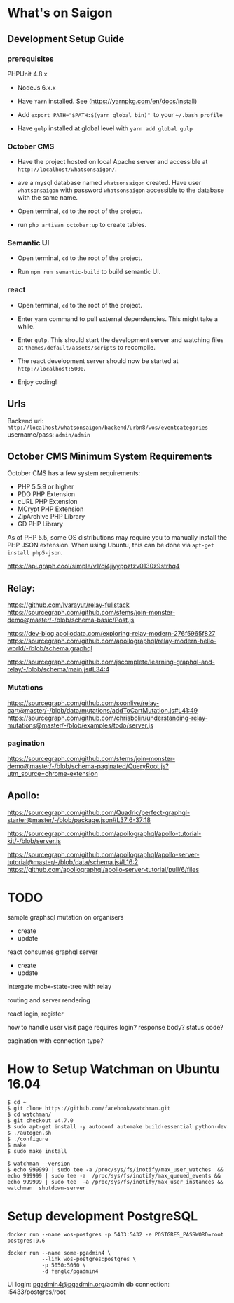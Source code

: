 # What's on Saigon

## Development Setup Guide

### prerequisites

PHPUnit 4.8.x

* NodeJs 6.x.x

* Have `Yarn` installed. See (https://yarnpkg.com/en/docs/install)

* Add `export PATH="$PATH:$(yarn global bin)" `to your `~/.bash_profile`

* Have `gulp` installed at global level with `yarn add global gulp`

### October CMS

* Have the project hosted on local Apache server and accessible at `http://localhost/whatsonsaigon/`.

* ave a mysql database named `whatsonsaigon` created. Have user `whatsonsaigon` with password `whatsonsaigon` accessible to the database with the same name.

* Open terminal, `cd` to the root of the project.

* run `php artisan october:up` to create tables.

### Semantic UI

* Open terminal, `cd` to the root of the project.

* Run `npm run semantic-build` to build semantic UI.

### react

* Open terminal, `cd` to the root of the project.

* Enter `yarn` command to pull external dependencies. This might take a while.

* Enter `gulp`. This should start the development server and watching files at `themes/default/assets/scripts` to recompile.

* The react development server should now be started at `http://localhost:5000`.

* Enjoy coding!

## Urls

Backend url: `http://localhost/whatsonsaigon/backend/urbn8/wos/eventcategories` username/pass: `admin/admin`

## October CMS Minimum System Requirements

October CMS has a few system requirements:

* PHP 5.5.9 or higher
* PDO PHP Extension
* cURL PHP Extension
* MCrypt PHP Extension
* ZipArchive PHP Library
* GD PHP Library

As of PHP 5.5, some OS distributions may require you to manually install the PHP JSON extension.
When using Ubuntu, this can be done via ``apt-get install php5-json``.

https://api.graph.cool/simple/v1/cj4jiyyppztzv0130z9strhq4

## Relay:
https://github.com/lvarayut/relay-fullstack
https://sourcegraph.com/github.com/stems/join-monster-demo@master/-/blob/schema-basic/Post.js

https://dev-blog.apollodata.com/exploring-relay-modern-276f5965f827
https://sourcegraph.com/github.com/apollographql/relay-modern-hello-world/-/blob/schema.graphql

https://sourcegraph.com/github.com/jscomplete/learning-graphql-and-relay/-/blob/schema/main.js#L34:4

### Mutations

https://sourcegraph.com/github.com/soonlive/relay-cart@master/-/blob/data/mutations/addToCartMutation.js#L41:49
https://sourcegraph.com/github.com/chrisbolin/understanding-relay-mutations@master/-/blob/examples/todo/server.js

### pagination
https://sourcegraph.com/github.com/stems/join-monster-demo@master/-/blob/schema-paginated/QueryRoot.js?utm_source=chrome-extension

## Apollo:
https://sourcegraph.com/github.com/Quadric/perfect-graphql-starter@master/-/blob/package.json#L37:6-37:18

https://sourcegraph.com/github.com/apollographql/apollo-tutorial-kit/-/blob/server.js

https://sourcegraph.com/github.com/apollographql/apollo-server-tutorial@master/-/blob/data/schema.js#L16:2
https://github.com/apollographql/apollo-server-tutorial/pull/6/files

# TODO
sample graphsql mutation on organisers
- create
- update

react consumes graphql server
- create
- update 

intergate mobx-state-tree with relay

routing and server rendering

react login, register

how to handle user visit page requires login? response body? status code?

pagination with connection type?

# How to Setup Watchman on Ubuntu 16.04

```
$ cd ~
$ git clone https://github.com/facebook/watchman.git
$ cd watchman/
$ git checkout v4.7.0
$ sudo apt-get install -y autoconf automake build-essential python-dev
$ ./autogen.sh 
$ ./configure 
$ make
$ sudo make install

$ watchman --version
$ echo 999999 | sudo tee -a /proc/sys/fs/inotify/max_user_watches  && echo 999999 | sudo tee -a  /proc/sys/fs/inotify/max_queued_events && echo 999999 | sudo tee  -a /proc/sys/fs/inotify/max_user_instances && watchman  shutdown-server
```

# Setup development PostgreSQL

`docker run --name wos-postgres -p 5433:5432 -e POSTGRES_PASSWORD=root postgres:9.6`

```
docker run --name some-pgadmin4 \
           --link wos-postgres:postgres \
           -p 5050:5050 \
           -d fenglc/pgadmin4
```

UI login: pgadmin4@pgadmin.org/admin
db connection: <machine ip>:5433/postgres/root
